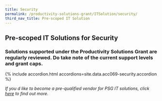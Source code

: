 ```yaml
---
title: Security
permalink: /productivity-solutions-grant/ITSolution/security/
third_nav_title: Pre-scoped IT Solution
---
```


## Pre-scoped IT Solutions for Security

### Solutions supported under the Productivity Solutions Grant are regularly reviewed. Do take note of the current support levels and grant caps.

{% include accordion.html accordions=site.data.acc069-security.accordion %}

_If you d like to become a pre-qualified vendor for PSG IT solutions, click <a target='_blank' href='https://www.imda.gov.sg/icmvendors' >here</a> to find out more._